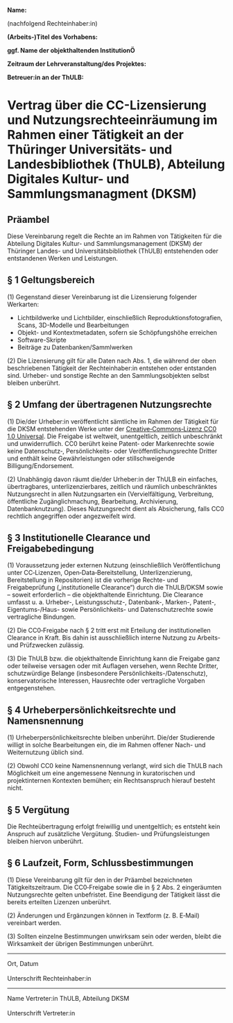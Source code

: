 **Name:** 

(nachfolgend Rechteinhaber:in)

**(Arbeits-)Titel des Vorhabens:**

**ggf. Name der objekthaltenden InstitutionÖ**

**Zeitraum der Lehrveranstaltung/des Projektes:**

**Betreuer:in an der ThULB:**


# Vertrag über die CC-Lizensierung und Nutzungsrechteeinräumung im Rahmen einer Tätigkeit an der Thüringer Universitäts- und Landesbibliothek (ThULB), Abteilung Digitales Kultur- und Sammlungsmanagment (DKSM)

## Präambel
Diese Vereinbarung regelt die Rechte an im Rahmen von Tätigkeiten für die Abteilung Digitales Kultur- und Sammlungsmanagement (DKSM) der Thüringer Landes- und Universitätsbibliothek (ThULB) entstehenden oder entstandenen Werken und Leistungen. 

## § 1 Geltungsbereich
(1) Gegenstand dieser Vereinbarung ist die Lizensierung folgender Werkarten:
- Lichtbildwerke und Lichtbilder, einschließlich Reproduktionsfotografien, Scans, 3D-Modelle und Bearbeitungen
- Objekt- und Kontextmetadaten, sofern sie Schöpfungshöhe erreichen
- Software-Skripte
- Beiträge zu Datenbanken/Sammlwerken

(2) Die Lizensierung gilt für alle Daten nach Abs. 1, die während der oben beschriebenen Tätigkeit der Rechteinhaber:in entstehen oder entstanden sind. Urheber- und sonstige Rechte an den Sammlungsobjekten selbst bleiben unberührt.

## § 2 Umfang der übertragenen Nutzungsrechte
(1) Die/der Urheber:in veröffentlicht sämtliche im Rahmen der Tätigkeit für die DKSM entstehenden Werke unter der [Creative‑Commons‑Lizenz CC0 1.0 Universal](https://creativecommons.org/publicdomain/zero/1.0/). Die Freigabe ist weltweit, unentgeltlich, zeitlich unbeschränkt und unwiderruflich. CC0 berührt keine Patent‑ oder Markenrechte sowie keine Datenschutz‑, Persönlichkeits- oder Veröffentlichungsrechte Dritter und enthält keine Gewährleistungen oder stillschweigende Billigung/Endorsement.

(2) Unabhängig davon räumt die/der Urheber:in der ThULB ein einfaches, übertragbares, unterlizenzierbares, zeitlich und räumlich unbeschränktes Nutzungsrecht in allen Nutzungsarten ein (Vervielfältigung, Verbreitung, öffentliche Zugänglichmachung, Bearbeitung, Archivierung, Datenbanknutzung). Dieses Nutzungsrecht dient als Absicherung, falls CC0 rechtlich angegriffen oder angezweifelt wird.

## § 3 Institutionelle Clearance und Freigabebedingung
(1) Voraussetzung jeder externen Nutzung (einschließlich Veröffentlichung unter CC‑Lizenzen, Open‑Data‑Bereitstellung, Unterlizenzierung, Bereitstellung in Repositorien) ist die vorherige Rechte- und Freigabeprüfung („institutionelle Clearance“) durch die ThULB/DKSM sowie – soweit erforderlich – die objekthaltende Einrichtung. Die Clearance umfasst u. a. Urheber-, Leistungsschutz-, Datenbank-, Marken-, Patent-, Eigentums-/Haus- sowie Persönlichkeits- und Datenschutzrechte sowie vertragliche Bindungen.

(2) Die CC0‑Freigabe nach § 2 tritt erst mit Erteilung der institutionellen Clearance in Kraft. Bis dahin ist ausschließlich interne Nutzung zu Arbeits- und Prüfzwecken zulässig.

(3) Die ThULB bzw. die objekthaltende Einrichtung kann die Freigabe ganz oder teilweise versagen oder mit Auflagen versehen, wenn Rechte Dritter, schutzwürdige Belange (insbesondere Persönlichkeits-/Datenschutz), konservatorische Interessen, Hausrechte oder vertragliche Vorgaben entgegenstehen.

## § 4 Urheberpersönlichkeitsrechte und Namensnennung
(1) Urheberpersönlichkeitsrechte bleiben unberührt. Die/der Studierende willigt in solche Bearbeitungen ein, die im Rahmen offener Nach- und Weiternutzung üblich sind.

(2) Obwohl CC0 keine Namensnennung verlangt, wird sich die ThULB nach Möglichkeit um eine angemessene Nennung in kuratorischen und projektinternen Kontexten bemühen; ein Rechtsanspruch hierauf besteht nicht.

## § 5 Vergütung
Die Rechteübertragung erfolgt freiwillig und unentgeltlich; es entsteht kein Anspruch auf zusätzliche Vergütung. Studien- und Prüfungsleistungen bleiben hiervon unberührt.
  
## § 6 Laufzeit, Form, Schlussbestimmungen
(1) Diese Vereinbarung gilt für den in der Präambel bezeichneten Tätigkeitszeitraum. Die CC0‑Freigabe sowie die in § 2 Abs. 2 eingeräumten Nutzungsrechte gelten unbefristet. Eine Beendigung der Tätigkeit lässt die bereits erteilten Lizenzen unberührt.

(2) Änderungen und Ergänzungen können in Textform (z. B. E‑Mail) vereinbart werden.

(3) Sollten einzelne Bestimmungen unwirksam sein oder werden, bleibt die Wirksamkeit der übrigen Bestimmungen unberührt.

---

Ort, Datum
<br><br>
Unterschrift Rechteinhaber:in

---

Name Vertreter:in ThULB, Abteilung DKSM
<br><br>
Unterschrift Vertreter:in
